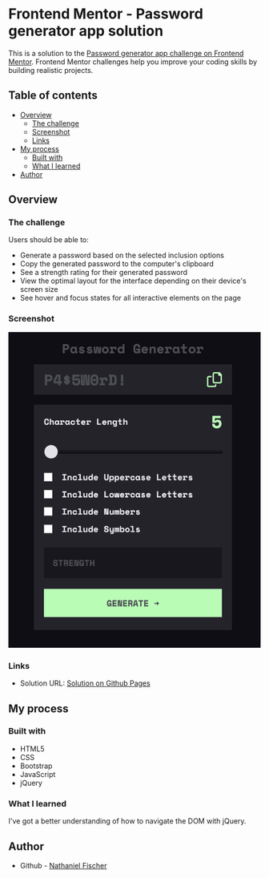 # Frontend Mentor - Password generator app solution

This is a solution to the [Password generator app challenge on Frontend Mentor](https://www.frontendmentor.io/challenges/password-generator-app-Mr8CLycqjh). Frontend Mentor challenges help you improve your coding skills by building realistic projects. 

## Table of contents

- [Overview](#overview)
  - [The challenge](#the-challenge)
  - [Screenshot](#screenshot)
  - [Links](#links)
- [My process](#my-process)
  - [Built with](#built-with)
  - [What I learned](#what-i-learned)
- [Author](#author)

## Overview

### The challenge

Users should be able to:

- Generate a password based on the selected inclusion options
- Copy the generated password to the computer's clipboard
- See a strength rating for their generated password
- View the optimal layout for the interface depending on their device's screen size
- See hover and focus states for all interactive elements on the page

### Screenshot

![](./docs/screenshot.png)

### Links

- Solution URL: [Solution on Github Pages](https://nathanielfischer.github.io/Password-Generator_Frontend-Mentor/)

## My process

### Built with

- HTML5
- CSS
- Bootstrap
- JavaScript
- jQuery

### What I learned

I've got a better understanding of how to navigate the DOM with jQuery.

## Author

- Github - [Nathaniel Fischer](https://github.com/nathanielfischer)